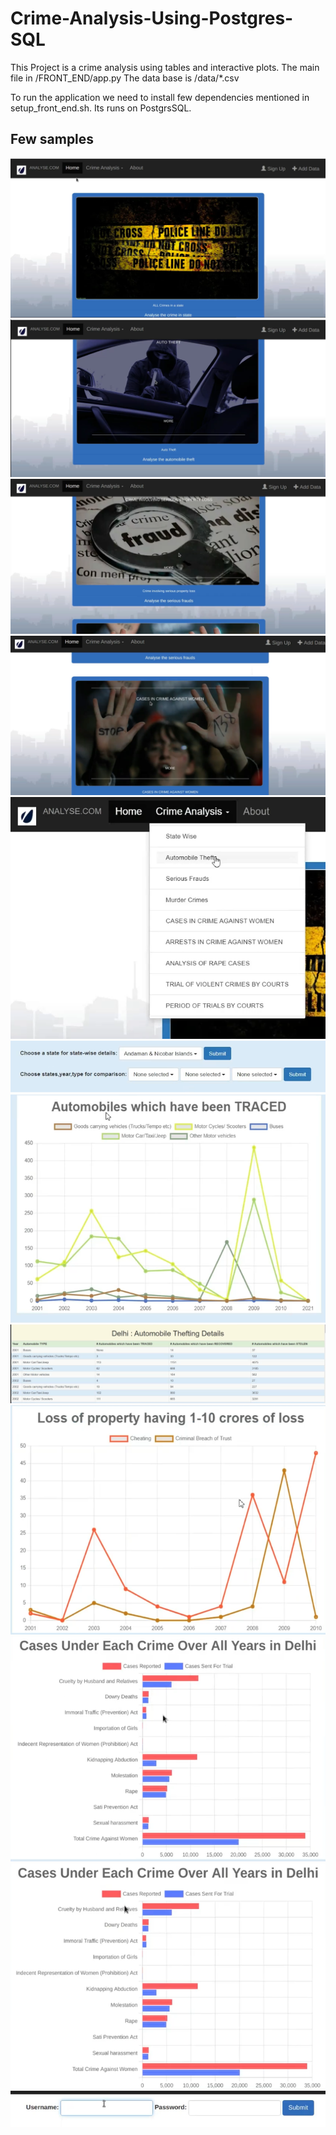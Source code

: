 # Crime-Analysis-Using-Postgres-SQL

This Project is a crime analysis using tables and interactive plots.
The main file in /FRONT_END/app.py
The data base is /data/*.csv

To run the application we need to install few dependencies mentioned in setup_front_end.sh. 
Its runs on PostgrsSQL.

## Few samples 

<img src = "/readme_assets/1.png" />

<img src = "/readme_assets/2.png" />

<img src = "/readme_assets/3.png" />

<img src = "/readme_assets/4.png" />

<img src = "/readme_assets/5.png" />

<img src = "/readme_assets/6.png" />

<img src = "/readme_assets/7.png" />

<img src = "/readme_assets/8.png" />

<img src = "/readme_assets/9.png" />

<img src = "/readme_assets/10.png" />

<img src = "/readme_assets/11.png" />

<img src = "/readme_assets/12.png" />


